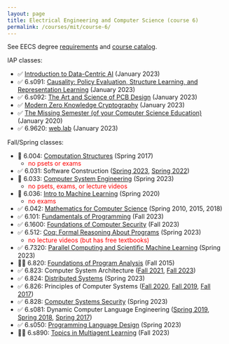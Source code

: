 ```yaml
---
layout: page
title: Electrical Engineering and Computer Science (course 6)
permalink: /courses/mit/course-6/
---
```


See EECS degree [requirements](https://www.eecs.mit.edu/academics/undergraduate-programs/curriculum/) and [course catalog](http://student.mit.edu/catalog/m6a.html).

IAP classes:
- ✅ [Introduction to Data-Centric AI](https://dcai.csail.mit.edu) (January 2023)
- ✅ 6.s091: [Causality: Policy Evaluation, Structure Learning, and Representation Learning](https://github.com/csquires/6.S091-causality) (January 2023)
- ✅ 6.s092: [The Art and Science of PCB Design](https://pcb.mit.edu/) (January 2023)
- ✅ [Modern Zero Knowledge Cryptography](zkiap.com) (January 2023)
- ✅ [The Missing Semester (of your Computer Science Education)](https://missing.csail.mit.edu/) (January 2020)
- ✅ 6.9620: [web.lab](https://weblab.mit.edu/schedule/) (January 2023)

Fall/Spring classes:
- 🔄 6.004: [Computation Structures](https://ocw.mit.edu/courses/6-004-computation-structures-spring-2017/) (Spring 2017)
  - <span style="color:red">no psets or exams</span>
- ✅ 6.031: Software Construction ([Spring 2023](https://web.mit.edu/6.031/www/sp23/), [Spring 2022](https://web.mit.edu/6.031/www/sp22/))
- 🔄 6.033: [Computer System Engineering](https://web.mit.edu/6.1800/www/) (Spring 2023)
  - <span style="color:red">no psets, exams, or lecture videos</span>
- 🔄 6.036: [Intro to Machine Learning](https://openlearninglibrary.mit.edu/courses/course-v1:MITx+6.036+1T2019/course/#block-v1:MITx+6.036+1T2019+type@sequential+block@intro_ml) (Spring 2020)
  - <span style="color:red">no exams</span>
- ✅ 6.042: [Mathematics for Computer Science](/courses/mit/course-6/6-042/) (Spring 2010, 2015, 2018)
- ✅ 6.101: [Fundamentals of Programming](https://py.mit.edu/fall23/calendar) (Fall 2023)
- ✅ 6.1600: [Foundations of Computer Security](https://61600.csail.mit.edu/2023/) (Fall 2023)
- ✅ 6.512: [Coq: Formal Reasoning About Programs](https://frap.csail.mit.edu/) (Spring 2023)
  - <span style="color:red">no lecture videos (but has free textbooks)</span>
- ✅ 6.7320: [Parallel Computing and Scientific Machine Learning](https://book.sciml.ai/) (Spring 2023)
- 🔄📝 6.820: [Foundations of Program Analysis](https://ocw.mit.edu/courses/6-820-fundamentals-of-program-analysis-fall-2015/) (Fall 2015)
- ✅ 6.823: Computer System Architecture ([Fall 2021](https://web.archive.org/web/20220525062408/http://csg.csail.mit.edu/6.823/), [Fall 2023](http://csg.csail.mit.edu/6.5900/))
- ✅ 6.824: [Distributed Systems](https://pdos.csail.mit.edu/6.824/) (Spring 2023)
- ✅ 6.826: Principles of Computer Systems ([Fall 2020](https://6826.csail.mit.edu/2020/), [Fall 2019](https://6826.csail.mit.edu/2019/), [Fall 2017](https://6826.csail.mit.edu/2017/))
- ✅ 6.828: [Computer Systems Security](https://css.csail.mit.edu/6.5660/) (Spring 2023)
- ✅ 6.s081: Dynamic Computer Language Engineering ([Spring 2019](http://6.s081.scripts.mit.edu/sp19/schedule.html), [Spring 2018](http://6.s081.scripts.mit.edu/sp18/schedule.html), [Spring 2017](http://6.s081.scripts.mit.edu/sp17/schedule.html))
- ✅ 6.s050: [Programming Language Design](https://people.csail.mit.edu/feser/pld-s23/) (Spring 2023)
- 🔄📝 6.s890: [Topics in Multiagent Learning](http://web.mit.edu/~gfarina/www/6S890/) (Fall 2023)